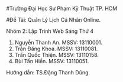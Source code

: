 ﻿#Trường Đại Học Sư Phạm Kỹ Thuật TP. HCM

#Đề Tài: Quản Lý Lịch Cá Nhân Online.

Nhóm 2: Lập Trình Web Sáng Thứ 4
 1. Nguyễn Thanh An.	MSSV: 13110001.
 2. Trần Đăng Khoa.		MSSV: 13110081.
 3. Trần Quốc Thiện. 	MSSV: 13110158.
 4. Bùi Tấn Hiển.		MSSV: 13110051.
 
 Hướng dẫn: TS.Đặng Thanh Dũng.